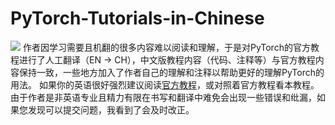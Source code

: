 # PyTorch-Tutorials-in-Chinese
![](https://pytorch.org/tutorials/_static/images/logo-dark.svg)
作者因学习需要且机翻的很多内容难以阅读和理解，于是对PyTorch的官方教程进行了人工翻译（EN → CH），中文版教程内容（代码、注释等）与官方教程内容保持一致，一些地方加入了作者自己的理解和注释以帮助更好的理解PyTorch的用法。
如果你的英语很好强烈建议阅读[官方教程](https://pytorch.org/tutorials)，或对照着官方教程看本教程。
由于作者是非英语专业且精力有限在书写和翻译中难免会出现一些错误和纰漏，如果您发现可以提交问题，我看到了会及时改正。
